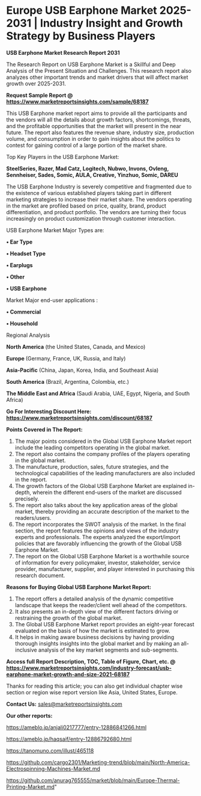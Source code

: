 # Europe USB Earphone Market 2025-2031 | Industry Insight and Growth Strategy by Business Players

<strong>USB Earphone Market Research Report 2031</strong>

The Research Report on USB Earphone Market is a Skillful and Deep Analysis of the Present Situation and Challenges. This research report also analyzes other important trends and market drivers that will affect market growth over 2025-2031.

<strong>Request Sample Report @ <a href=https://www.marketreportsinsights.com/sample/68187>https://www.marketreportsinsights.com/sample/68187</a></strong>

This USB Earphone market report aims to provide all the participants and the vendors will all the details about growth factors, shortcomings, threats, and the profitable opportunities that the market will present in the near future. The report also features the revenue share, industry size, production volume, and consumption in order to gain insights about the politics to contest for gaining control of a large portion of the market share.

Top Key Players in the USB Earphone Market:

<strong>SteelSeries, Razer, Mad Catz, Logitech, Nubwo, Invons, Ovleng, Sennheiser, Sades, Somic, AULA, Creative, Yinzhuo, Somic, DAREU</strong>

The USB Earphone Industry is severely competitive and fragmented due to the existence of various established players taking part in different marketing strategies to increase their market share. The vendors operating in the market are profiled based on price, quality, brand, product differentiation, and product portfolio. The vendors are turning their focus increasingly on product customization through customer interaction.

USB Earphone Market Major Types are:

<strong>• Ear Type

• Headset Type

• Earplugs

• Other

• USB Earphone</strong>

Market Major end-user applications :

<strong>• Commercial

• Household</strong>

Regional Analysis

</u><strong><b>North America</b></strong> (the United States, Canada, and Mexico)

<strong><b>Europe </b></strong>(Germany, France, UK, Russia, and Italy)

<strong><b>Asia-Pacific</b></strong> (China, Japan, Korea, India, and Southeast Asia)

<strong><b>South America</b></strong> (Brazil, Argentina, Colombia, etc.)

<strong><b>The Middle East and Africa</b></strong> (Saudi Arabia, UAE, Egypt, Nigeria, and South Africa)

<strong>Go For Interesting Discount Here: <a href=https://www.marketreportsinsights.com/discount/68187>https://www.marketreportsinsights.com/discount/68187</a></strong>

<strong>Points Covered in The Report:</strong>
<ol>
  <li>The major points considered in the Global USB Earphone Market report include the leading competitors operating in the global market.</li>
  <li>The report also contains the company profiles of the players operating in the global market.</li>
  <li>The manufacture, production, sales, future strategies, and the technological capabilities of the leading manufacturers are also included in the report.</li>
  <li>The growth factors of the Global USB Earphone Market are explained in-depth, wherein the different end-users of the market are discussed precisely.</li>
  <li>The report also talks about the key application areas of the global market, thereby providing an accurate description of the market to the readers/users.</li>
  <li>The report incorporates the SWOT analysis of the market. In the final section, the report features the opinions and views of the industry experts and professionals. The experts analyzed the export/import policies that are favorably influencing the growth of the Global USB Earphone Market.</li>
  <li>The report on the Global USB Earphone Market is a worthwhile source of information for every policymaker, investor, stakeholder, service provider, manufacturer, supplier, and player interested in purchasing this research document.</li>
</ol>
<strong>Reasons for Buying Global USB Earphone Market Report:</strong>

<ol>
  <li>The report offers a detailed analysis of the dynamic competitive landscape that keeps the reader/client well ahead of the competitors.</li>
  <li>It also presents an in-depth view of the different factors driving or restraining the growth of the global market.</li>
  <li>The Global USB Earphone Market report provides an eight-year forecast evaluated on the basis of how the market is estimated to grow.</li>
  <li>It helps in making aware business decisions by having providing thorough insights insights into the global market and by making an all-inclusive analysis of the key market segments and sub-segments.</li>
</ol>
<strong>Access full Report Description, TOC, Table of Figure, Chart, etc. @ <a href=https://www.marketreportsinsights.com/industry-forecast/usb-earphone-market-growth-and-size-2021-68187>https://www.marketreportsinsights.com/industry-forecast/usb-earphone-market-growth-and-size-2021-68187</a></strong>


Thanks for reading this article; you can also get individual chapter wise section or region wise report version like Asia, United States, Europe.

<strong>Contact Us:</strong>
sales@marketreportsinsights.com

<strong>Our other reports:</strong>

<a href=https://ameblo.jp/anjali0217777/entry-12886841266.html>https://ameblo.jp/anjali0217777/entry-12886841266.html</a>

<a href=https://ameblo.jp/haqsaif/entry-12886792680.html>https://ameblo.jp/haqsaif/entry-12886792680.html</a>

<a href=https://tanomuno.com/illust/465118>https://tanomuno.com/illust/465118</a>

<a href=https://github.com/cargo2301/Marketing-trend/blob/main/North-America-Electrospinning-Machines-Market.md>https://github.com/cargo2301/Marketing-trend/blob/main/North-America-Electrospinning-Machines-Market.md</a>

<a href=https://github.com/anurag765555/market/blob/main/Europe-Thermal-Printing-Market.md>https://github.com/anurag765555/market/blob/main/Europe-Thermal-Printing-Market.md</a>"
